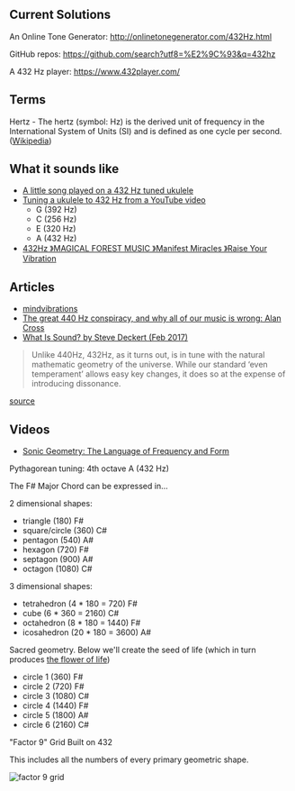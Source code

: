 ## Current Solutions

An Online Tone Generator: http://onlinetonegenerator.com/432Hz.html

GitHub repos: https://github.com/search?utf8=%E2%9C%93&q=432hz

A 432 Hz player: https://www.432player.com/

## Terms

Hertz - The hertz (symbol: Hz) is the derived unit of frequency in the International System of Units (SI) and is defined as one cycle per second. ([Wikipedia](https://en.wikipedia.org/wiki/Hertz))

## What it sounds like

- [A little song played on a 432 Hz tuned ukulele](https://www.youtube.com/watch?v=ds8tNDWFCbQ)
- [Tuning a ukulele to 432 Hz from a YouTube video](https://www.youtube.com/watch?v=zWL0C18u3pk)
  - G (392 Hz)
  - C (256 Hz)
  - E (320 Hz)
  - A (432 Hz)
- [432Hz 》MAGICAL FOREST MUSIC 》Manifest Miracles 》Raise Your Vibration](https://www.youtube.com/watch?v=L2PQKda8bj0)

## Articles

- [mindvibrations](https://www.mindvibrations.com/432-hz/)
- [The great 440 Hz conspiracy, and why all of our music is wrong: Alan Cross](https://globalnews.ca/news/4194106/440-hz-conspiracy-music/)
- [What Is Sound? by Steve Deckert (Feb 2017)](http://www.decware.com/newsite/DECWARESOUND.pdf)
> Unlike 440Hz, 432Hz, as it turns out, is in tune with the natural mathematic geometry of the universe. While our standard ‘even temperament’ allows easy key changes, it does so at the expense of introducing dissonance.

[source](https://www.strymon.net/this-weeks-favorite-midnights-ocean-and-bluesky/)

## Videos

- [Sonic Geometry: The Language of Frequency and Form](https://www.youtube.com/watch?v=FY74AFQl2qQ)

Pythagorean tuning: 4th octave A (432 Hz)

The F# Major Chord can be expressed in...

2 dimensional shapes:
- triangle (180) F#
- square/circle (360) C#
- pentagon (540) A#
- hexagon (720) F#
- septagon (900) A#
- octagon (1080) C#

3 dimensional shapes:
- tetrahedron (4 * 180 = 720) F#
- cube (6 * 360 = 2160) C#
- octahedron (8 * 180 = 1440) F#
- icosahedron (20 * 180 = 3600) A#
  
Sacred geometry. Below we'll create the seed of life (which in turn produces [the flower of life](https://www.bibliotecapleyades.net/geometria_sagrada/esp_geometria_sagrada_6.htm))
- circle 1 (360) F#
- circle 2 (720) F#
- circle 3 (1080) C#
- circle 4 (1440) F#
- circle 5 (1800) A#
- circle 6 (2160) C#

"Factor 9" Grid Built on 432

This includes all the numbers of every primary geometric shape.

![factor 9 grid](https://www.roelhollander.eu/en/wp-content/uploads/manual/Factor9-grid.png)
